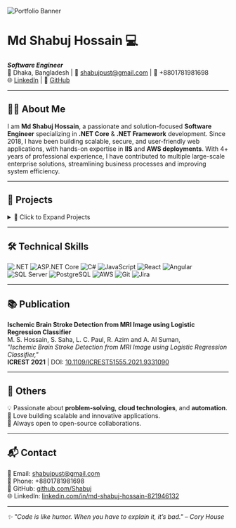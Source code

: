 <!-- Banner Image -->
![Portfolio Banner](https://user-images.githubusercontent.com/0000000/placeholder-banner.png)

# Md Shabuj Hossain 💻

**_Software Engineer_**  
📍 Dhaka, Bangladesh | 📧 [shabujpust@gmail.com](mailto:shabujpust@gmail.com) | 📱 +8801781981698  
🌐 [LinkedIn](https://linkedin.com/in/md-shabuj-hossain-821946132) | 🐙 [GitHub](https://github.com/Shabuj)

---

## 🧑‍💻 About Me

I am **Md Shabuj Hossain**, a passionate and solution-focused **Software Engineer** specializing in **.NET Core** & **.NET Framework** development. Since 2018, I have been building scalable, secure, and user-friendly web applications, with hands-on expertise in **IIS** and **AWS deployments**. With 4+ years of professional experience, I have contributed to multiple large-scale enterprise solutions, streamlining business processes and improving system efficiency.

---

## 🚀 Projects

<details>
<summary>📂 Click to Expand Projects</summary>

### **Image Approval Tool 🖼️**
🔹 A tool for checking & accepting images.  
🔹 **Tech:** .NET 6, SQL Server, Dapper  

---

### **Job Card ERP 📊**
🔹 ERP-style job tracking system for production workflow.  
🔹 **Tech:** ASP.NET Core, SQL Server  

---

### **Kowtomate 🛒**
🔹 Image-processing-based eCommerce system.  
🔹 **Tech:** ASP.NET Core, SQL Server  

---

### **CMS for ERP Development ⚙️**
🔹 Create ERP systems **without writing code**.  
🔹 **Tech:** ASP.NET MVC, SQL Server, JavaScript  

---

### **Tresvista Addin for PowerPoint 📑**
🔹 Dynamic PowerPoint plugin.  
🔹 **Tech:** .NET Framework  

---

### **NetCore Contact Management 📇**
🔹 Sync contacts between Web App and Outlook.  
🔹 **Tech:** .NET Core, SQL Server  

---

### **RealTime Chat App 💬**
🔹 Company-wide chat system with **SignalR**.  
🔹 **Tech:** ASP.NET Core, SQL Server  

---

### **QBank Addin for PowerPoint & Word 📚**
🔹 Manage QBank assets dynamically.  
🔹 **Tech:** React, .NET Core  

---

### **Jumbo Outlook Addin 📧**
🔹 Syncs Outlook contacts with backend DB.  
🔹 **Tech:** React, .NET Core  

</details>

---

## 🛠 Technical Skills

![.NET](https://img.shields.io/badge/.NET%208-512BD4?style=for-the-badge&logo=dotnet&logoColor=white)
![ASP.NET Core](https://img.shields.io/badge/ASP.NET%20Core-5C2D91?style=for-the-badge&logo=dotnet&logoColor=white)
![C#](https://img.shields.io/badge/C%23-239120?style=for-the-badge&logo=c-sharp&logoColor=white)
![JavaScript](https://img.shields.io/badge/JavaScript-000000?style=for-the-badge&logo=javascript&logoColor=F7DF1E)
![React](https://img.shields.io/badge/React-20232A?style=for-the-badge&logo=react&logoColor=61DAFB)
![Angular](https://img.shields.io/badge/Angular-DD0031?style=for-the-badge&logo=angular&logoColor=white)
![SQL Server](https://img.shields.io/badge/MS%20SQL%20Server-CC2927?style=for-the-badge&logo=microsoftsqlserver&logoColor=white)
![PostgreSQL](https://img.shields.io/badge/PostgreSQL-316192?style=for-the-badge&logo=postgresql&logoColor=white)
![AWS](https://img.shields.io/badge/AWS-232F3E?style=for-the-badge&logo=amazon-aws&logoColor=white)
![Git](https://img.shields.io/badge/Git-F05032?style=for-the-badge&logo=git&logoColor=white)
![Jira](https://img.shields.io/badge/JIRA-0052CC?style=for-the-badge&logo=jira&logoColor=white)

---

## 📚 Publication

**Ischemic Brain Stroke Detection from MRI Image using Logistic Regression Classifier**  
M. S. Hossain, S. Saha, L. C. Paul, R. Azim and A. Al Suman,  
_"Ischemic Brain Stroke Detection from MRI Image using Logistic Regression Classifier,"_  
**ICREST 2021** | DOI: [10.1109/ICREST51555.2021.9331090](https://doi.org/10.1109/ICREST51555.2021.9331090)  

---

## 🌟 Others

💡 Passionate about **problem-solving**, **cloud technologies**, and **automation**.  
🎯 Love building scalable and innovative applications.  
🤝 Always open to open-source collaborations.

---

## 📬 Contact

📧 Email: [shabujpust@gmail.com](mailto:shabujpust@gmail.com)  
📱 Phone: +8801781981698  
🐙 GitHub: [github.com/Shabuj](https://github.com/Shabuj)  
🌐 LinkedIn: [linkedin.com/in/md-shabuj-hossain-821946132](https://linkedin.com/in/md-shabuj-hossain-821946132)

---

_✨ "Code is like humor. When you have to explain it, it’s bad." – Cory House_

